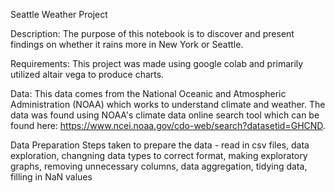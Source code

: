 Seattle Weather Project

Description: The purpose of this notebook is to discover and present findings on whether it rains more in New York or Seattle. 

Requirements: This project was made using google colab and primarily utilized altair vega to produce charts.

Data: This data comes from the National Oceanic and Atmospheric Administration (NOAA) which works to understand climate and weather. The data was found using NOAA's climate data online search tool which can be found here: https://www.ncei.noaa.gov/cdo-web/search?datasetid=GHCND. 

Data Preparation
Steps taken to prepare the data - read in csv files, data exploration, changning data types to correct format, making exploratory graphs, removing unnecessary columns, data aggregation, tidying data, filling in NaN values

